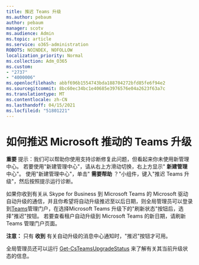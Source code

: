 ```yaml
---
title: 推迟 Teams 升级
ms.author: pebaum
author: pebaum
manager: scotv
ms.audience: Admin
ms.topic: article
ms.service: o365-administration
ROBOTS: NOINDEX, NOFOLLOW
localization_priority: Normal
ms.collection: Adm_O365
ms.custom:
- "2737"
- "4000006"
ms.openlocfilehash: abbf696b1554743bda188704272bfd85fe6f94e2
ms.sourcegitcommit: 8bc60ec34bc1e40685e3976576e04a2623f63a7c
ms.translationtype: MT
ms.contentlocale: zh-CN
ms.lasthandoff: 04/15/2021
ms.locfileid: "51801221"
---
```

# <a name="how-to-postpone-the-microsoft-driven-teams-upgrade"></a>如何推迟 Microsoft 推动的 Teams 升级

**重要** 提示：我们可以帮助你使用支持诊断修复此问题，但看起来你未使用新管理中心。 若要使用"新建管理中心"，请从右上方滑动切换，右上方显示" **新建管理** 中心"。 使用"新建管理中心"，单击" **需要帮助** ？"小组件，键入"推迟 Teams 升级"，然后按照提示运行诊断。

如果你收到有关从 Skype for Business 到 Microsoft Teams 的 Microsoft 驱动自动升级的通信，并且你希望将自动升级推迟至以后日期，则全局管理员可以登录到[Teams](https://admin.teams.microsoft.com/dashboard)管理门户，在选择Microsoft Teams 升级下的"刷新状态"按钮后，选择"推迟"按钮。 若要查看租户自动升级到 Microsoft Teams 的新日期，请刷新 Teams 管理门户页面。

**注意：** 只有 **收到** 有关自动升级的消息中心通知时，"推迟"按钮才可用。 

全局管理员还可以运行 [Get-CsTeamsUpgradeStatus](https://docs.microsoft.com/powershell/module/skype/get-csteamsupgradestatus?view=skype-ps) 来了解有关其当前升级状态的信息。

